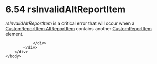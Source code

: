 <html dir="LTR" xmlns:mshelp="http://msdn.microsoft.com/mshelp" xmlns:ddue="http://ddue.schemas.microsoft.com/authoring/2003/5" xmlns:xlink="http://www.w3.org/1999/xlink" xmlns:tool="http://www.microsoft.com/tooltip">
    <head>
        <meta http-equiv="Content-Type" content="text/html; CHARSET=utf-8"></meta>
        <meta name="save" content="history"></meta>
        <title>6.54 rsInvalidAltReportItem</title>
        <xml>
            <mshelp:toctitle title="6.54 rsInvalidAltReportItem"></mshelp:toctitle>
            <mshelp:rltitle title="[MS-RDL]: rsInvalidAltReportItem"></mshelp:rltitle>
            <mshelp:keyword index="A" term="6044b491-df84-490b-98ee-9c11b8bbd511"></mshelp:keyword>
            <mshelp:attr name="DCSext.ContentType" value="open specification"></mshelp:attr>
            <mshelp:attr name="AssetID" value="6044b491-df84-490b-98ee-9c11b8bbd511"></mshelp:attr>
            <mshelp:attr name="TopicType" value="kbRef"></mshelp:attr>
            <mshelp:attr name="DCSext.Title" value="[MS-RDL]: rsInvalidAltReportItem" />
        </xml>
    </head>
    <body>
        <div id="header">
            <h1 class="heading">6.54 rsInvalidAltReportItem</h1>
        </div>
        <div id="mainSection">
            <div id="mainBody">
                <div id="allHistory" class="saveHistory"></div>
                <div id="sectionSection0" class="section" name="collapseableSection">
                    

<p><i>rsInvalidAltReportItem</i> is a critical error that will
occur when a <a href="11d434bd-8755-4c3f-ba43-eaa4fed6a692.htm">CustomReportItem.AltReportItem</a>
contains another <a href="6bb7b35c-e517-4444-a96b-9f2ccdd1a642.htm">CustomReportItem</a>
element.</p>


                </div>
            </div>
        </div>
    </body>
</html>